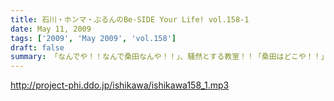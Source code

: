 ```yaml
---
title: 石川・ホンマ・ぶるんのBe-SIDE Your Life! vol.158-1
date: May 11, 2009
tags: ['2009', 'May 2009', 'vol.158']
draft: false
summary: 「なんでや！！なんで桑田なんや！！」、騒然とする教室！！「桑田はどこや！！」バットを片手にうろつくクラスメート・・・そんな【くだり】が満載のビーサイです。※まぁ「ついてきてください」ということです。NAMAE
---
```


http://project-phi.ddo.jp/ishikawa/ishikawa158_1.mp3
